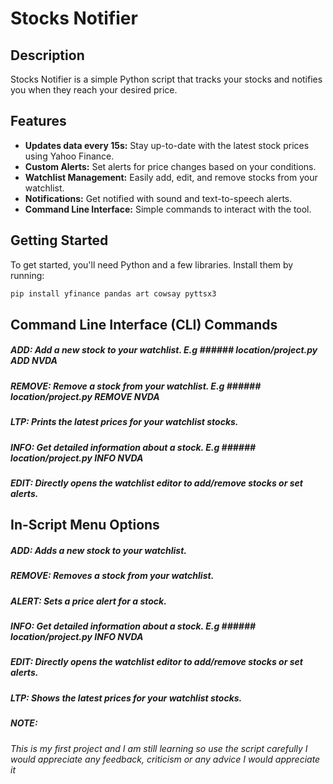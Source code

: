 # Stocks Notifier

## Description

Stocks Notifier is a simple Python script that tracks your stocks and notifies you when they reach your desired price.

## Features

- **Updates data every 15s:** Stay up-to-date with the latest stock prices using Yahoo Finance.
- **Custom Alerts:** Set alerts for price changes based on your conditions.
- **Watchlist Management:** Easily add, edit, and remove stocks from your watchlist.
- **Notifications:** Get notified with sound and text-to-speech alerts.
- **Command Line Interface:** Simple commands to interact with the tool.

## Getting Started

To get started, you'll need Python and a few libraries. Install them by running:

```sh
pip install yfinance pandas art cowsay pyttsx3
```



## Command Line Interface (CLI) Commands

##### ADD: Add a new stock to your watchlist. E.g ###### location/project.py ADD NVDA
##### REMOVE: Remove a stock from your watchlist. E.g ###### location/project.py REMOVE NVDA
##### LTP: Prints the latest prices for your watchlist stocks.
##### INFO: Get detailed information about a stock. E.g ###### location/project.py INFO NVDA
##### EDIT: Directly opens the watchlist editor to add/remove stocks or set alerts.  



## In-Script Menu Options

##### ADD: Adds a new stock to your watchlist.
##### REMOVE: Removes a stock from your watchlist.
##### ALERT: Sets a price alert for a stock.
##### INFO: Get detailed information about a stock. E.g ###### location/project.py INFO NVDA
##### EDIT: Directly opens the watchlist editor to add/remove stocks or set alerts.  
##### LTP: Shows the latest prices for your watchlist stocks.



##### NOTE: 
###### This is my first project and I am still learning so use the script carefully I would appreciate any feedback, criticism or any advice I would appreciate it

